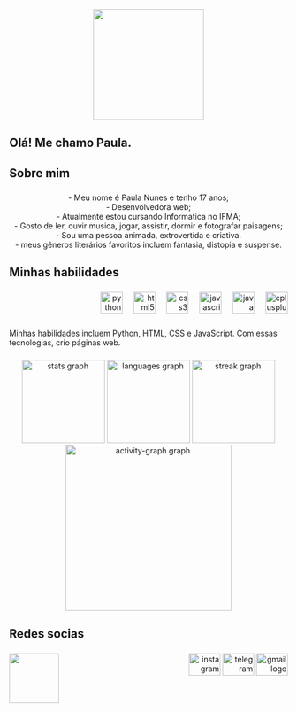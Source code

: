 <div align="center">
  <img height="200" src="https://i.pinimg.com/originals/a4/8f/df/a48fdf4d804e605474a984b8eefa3fc8.gif"  />
</div>

###

<h2 align="left">Olá! Me chamo Paula.</h2>

###

<h2 align="left">Sobre mim</h2>

###

<p align="center">- Meu nome é Paula Nunes e tenho 17 anos;<br>- Desenvolvedora web;<br>- Atualmente estou cursando Informatica no IFMA;<br>- Gosto de ler, ouvir musica, jogar, assistir, dormir e fotografar paisagens;<br>- Sou uma pessoa animada, extrovertida e criativa.<br>- meus gêneros literários favoritos incluem fantasia, distopia e suspense.</p>

###

<h2 align="left">Minhas habilidades</h2>

###

<div align="right">
  <img src="https://cdn.jsdelivr.net/gh/devicons/devicon/icons/python/python-original.svg" height="40" alt="python logo"  />
  <img width="12" />
  <img src="https://cdn.jsdelivr.net/gh/devicons/devicon/icons/html5/html5-original.svg" height="40" alt="html5 logo"  />
  <img width="12" />
  <img src="https://cdn.jsdelivr.net/gh/devicons/devicon/icons/css3/css3-original.svg" height="40" alt="css3 logo"  />
  <img width="12" />
  <img src="https://cdn.jsdelivr.net/gh/devicons/devicon/icons/javascript/javascript-original.svg" height="40" alt="javascript logo"  />
  <img width="12" />
  <img src="https://cdn.jsdelivr.net/gh/devicons/devicon/icons/java/java-original.svg" height="40" alt="java logo"  />
  <img width="12" />
  <img src="https://cdn.jsdelivr.net/gh/devicons/devicon/icons/cplusplus/cplusplus-original.svg" height="40" alt="cplusplus logo"  />
</div>

###

<p align="left">Minhas habilidades incluem Python, HTML, CSS e JavaScript. Com essas tecnologias, crio páginas web.</p>

###

<div align="center">
  <img src="https://github-readme-stats.vercel.app/api?username=Paulalah&hide_title=false&hide_rank=false&show_icons=true&include_all_commits=true&count_private=true&disable_animations=false&theme=aura&locale=en&hide_border=false&order=1" height="150" alt="stats graph"  />
  <img src="https://github-readme-stats.vercel.app/api/top-langs?username=Paulalah&locale=en&hide_title=false&layout=compact&card_width=320&langs_count=5&theme=aura&hide_border=false&order=2" height="150" alt="languages graph"  />
  <img src="https://streak-stats.demolab.com?user=Paulalah&locale=en&mode=daily&theme=aura&hide_border=false&border_radius=5&order=3" height="150" alt="streak graph"  />
  <img src="https://github-readme-activity-graph.vercel.app/graph?username=Paulalah&radius=16&theme=nightowl&area=true&order=5" height="300" alt="activity-graph graph"  />
</div>

###

<h2 align="left">Redes socias</h2>

###

<img align="left" height="90" src="https://i.pinimg.com/736x/9f/fa/7d/9ffa7d05bf004c8d147d5dd5cc19a7e8.jpg"  />

###

<div align="right">
  <img src="https://raw.githubusercontent.com/maurodesouza/profile-readme-generator/master/src/assets/icons/social/instagram/default.svg" width="57" height="40" alt="instagram logo"  />
  <img src="https://raw.githubusercontent.com/maurodesouza/profile-readme-generator/master/src/assets/icons/social/telegram/default.svg" width="57" height="40" alt="telegram logo"  />
  <img src="https://raw.githubusercontent.com/maurodesouza/profile-readme-generator/master/src/assets/icons/social/gmail/default.svg" width="57" height="40" alt="gmail logo"  />
</div>

###
